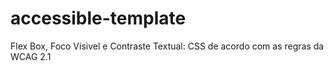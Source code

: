 # accessible-template
Flex Box, Foco Visivel e Contraste Textual: CSS de acordo com as regras da WCAG 2.1
